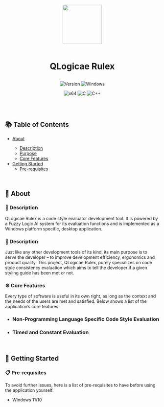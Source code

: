 
</br>

<div style="width: 100%; display: flex; justify-content: center;">
    <image src="./qlogicae/qlogicae/assets/application.ico" style="width: 128px;">
</div>

</br>



<div style="text-align: center;">
  <h1>QLogicae Rulex</h1>
  <div style="margin: 32px 64px;">
    
![Version](https://img.shields.io/badge/Version-1.0.0-green)
![Windows](https://img.shields.io/badge/OS-Windows-blue)

![x64](https://img.shields.io/badge/Architecture-x64-yellow)
![C](https://img.shields.io/badge/Language-C-white)
![C++](https://img.shields.io/badge/Language-C++-white)

<!--
<p style="font-style: italic;">[Project Memo]</p>

![x64 MASM](https://img.shields.io/badge/Language-MASM-purple)

![GTest](https://img.shields.io/badge/GTest-NA-red)
![License: MIT](https://img.shields.io/badge/License-MIT-white)
![iOS](https://img.shields.io/badge/OS-IOS-white)
![Linux](https://img.shields.io/badge/OS-Linux-yellow)

![x86](https://img.shields.io/badge/Architecture-x86-yellow)
![x86 MASM](https://img.shields.io/badge/Language-MASM-white)

[![Gmail](https://img.shields.io/badge/Gmail-Visit-red)](sample@gmail.com)
[![GitHub](https://img.shields.io/badge/GitHub-Visit-white?logo=github)](https://github.com/sample)
[![Facebook](https://img.shields.io/badge/Facebook-Visit-blue?logo=facebook)](https://facebook.com/sample)
[![Twitter](https://img.shields.io/badge/Twitter-Visit-black?logo=x)](https://twitter.com/sample)
[![Discord](https://img.shields.io/badge/Discord-Visit-indigo?logo=discord)](https://discord.gg/sample)
[![LinkedIn](https://img.shields.io/badge/LinkedIn-Visit-blue)](https://linkedin.com/in/sample)
[![Slack](https://img.shields.io/badge/Slack-Visit-green?logo=slack)](https://sample.slack.com)
[![Website](https://img.shields.io/badge/Website-Visit-white)](https://sample.com)
-->

  </div>
</div>

</br>



<h2>📚 Table of Contents</h2>
<ul>
  <li><a href="#about">About</a></li>
  <ul>
    <li><a href="#about-description">Description</a></li>
    <li><a href="#about-purpose">Purpose</a></li>
    <li><a href="#about-core-features">Core Features</a></li>
  </ul>
  <li><a href="#getting-started">Getting Started</a>
    <ul>
      <li><a href="#getting-started-pre-requisites">Pre-requisites</a></li>
    </ul>
  </li>
<!--
<li><a href="#getting-started-usage-examples">Usage Examples</a></li>
<li><a href="./qlogicae/qlogicae/documentation/index.md">Extended Documentation</a></li>  
<li><a href="#getting-started-releases">Releases</a></li>
<li><a href="#getting-started-installation">Installation</a></li>
<li><a href="#getting-started-setup">Setup</a></li>
-->

</ul>

</br>

<h2 id="about">
  📖 About
</h2>
<h3 id="about-description">
  🧾 Description
</h3>
<p>
  QLogicae Rulex is a code style evaluator development tool. It is powered by a Fuzzy 
Logic AI system for its evaluation functions and is implemented as a Windows platform
specific, desktop application.
</p>
<h3 id="about-purpose">
  🧾 Description
</h3>
<p>
  Just like any other development tools of its kind, its main purpose is to serve the 
developer – to improve development efficiency, ergonomics and product quality. This 
project, QLogicae Rulex, purely specializes on code style consistency evaluation which aims 
to tell the developer if a given styling guide has been met or not.
</p>
<h3 id="about-core-features">
  ⚙️ Core Features
</h3>
<p>
Every type of software is useful in its own right, as long as the context and the needs of 
the users are met and satisfied. Below shows a list of the application’s core features:  
</p>
<ul>
  <li>
    <h3>Non-Programming Language Specific Code Style Evaluation</h3>
  </li>
  <li>
    <h3>Timed and Constant Evaluation</h3>
  </li>
</ul>

</br>



<h2 id="getting-started">
  🚀 Getting Started
</h2>
<h3 id="getting-started-pre-requisites">
  📋 Pre-requisites
</h3>
<p>
  To avoid further issues, here is a list of pre-requisites to have before using the 
application yourself.
</p>
<ul>
  <li>Windows 11/10</li>
</ul>

</br>


<!--

<h2 id="extended-documentation">
  🗂️ Extended Documentation
</h2>
<p>
  [Description]
</p>
<a href="./qlogicae/qlogicae/documentation/index.md">🔗 Navigate To Page</a>

</br>
-->
